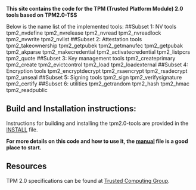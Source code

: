 **This site contains the code for the TPM (Trusted Platform Module) 2.0 tools based on TPM2.0-TSS**

Below is the name list of the implemented tools:
##Subset 1: NV tools
tpm2_nvdefine
tpm2_nvrelease
tpm2_nvread
tpm2_nvreadlock
tpm2_nvwrite
tpm2_nvlist
##Subset 2: Attestation tools
tpm2_takeownership
tpm2_getpubek
tpm2_getmanufec
tpm2_getpubak
tpm2_akparse
tpm2_makecredential
tpm2_activatecredential
tpm2_listpcrs
tpm2_quote
##Subset 3: Key management tools
tpm2_createprimary
tpm2_create
tpm2_evictcontrol
tpm2_load
tpm2_loadexternal
##Subset 4: Encryption tools
tpm2_encryptdecrypt
tpm2_rsaencrypt
tpm2_rsadecrypt
tpm2_unseal
##Subset 5: Signing tools
tpm2_sign
tpm2_verifysignature
tpm2_certify
##Subset 6: utilities
tpm2_getrandom
tpm2_hash
tpm2_hmac
tpm2_readpublic

## Build and Installation instructions:
Instructions for building and installing the tpm2.0-tools are provided in the [INSTALL](https://github.com/01org/tpm2.0-tools/blob/master/INSTALL) file.

**For more details on this code and how to use it, the [manual](https://github.com/01org/tpm2.0-tools/blob/master/manual) file is a good place to start.**

## Resources
TPM 2.0 specifications can be found at [Trusted Computing Group](http://www.trustedcomputinggroup.org/).

